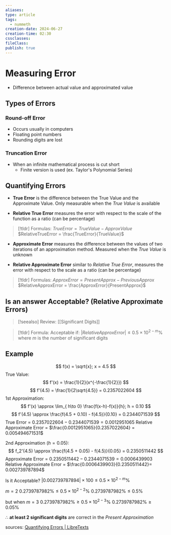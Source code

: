 ```yaml
---
aliases: 
type: article
tags:
  - nummeth
creation-date: 2024-06-27
creation-time: 02:30
cssclasses: 
fileClass: 
publish: true
---
```

# Measuring Error
- Difference between actual value and approximated value
## Types of Errors
### Round-off Error
- Occurs usually in computers
- Floating point numbers
- Rounding digits are lost

### Truncation Error
- When an infinite mathematical process is cut short
	- Finite version is used (ex. Taylor's Polynomial Series)

## Quantifying Errors
- **True Error** is the difference between the True Value and the Approximate Value. Only measurable when the *True Value* is available

- **Relative True Error** measures the error with respect to the scale of the function as a ratio (can be percentage)

> [!tldr] Formulas:
> $TrueError = True Value - ApproxValue$
> $RelativeTrueError = \frac{TrueError}{TrueValue}$

- **Approximate Error** measures the difference between the values of two iterations of an approximation method. Measured when the *True Value* is unknown

- **Relative Approximate Error** similar to *Relative True Error*, measures the error with respect to the scale as a ratio (can be percentage)

> [!tldr]  Formulas:
> $ApproxError = PresentApprox - PreviousApprox$
> $RelativeApproxError = \frac{ApproxError}{PresentApprox}$

## Is an answer Acceptable? (Relative Approximate Errors)
> [!seealso] Review:
> [[Significant Digits]]

> [!tldr]  Formula:
> Acceptable if:
> $| RelativeApproxError| \leq 0.5\times10^{2-m}\%$
> where $m$ is the number of significant digits

## Example
$$
f(x) = \sqrt{x}; x = 4.5 
$$
True Value:
$$
f'(x) = \frac{1}{2}(x^{-\frac{1}{2}})
$$
$$
f'(4.5) = \frac{1}{2\sqrt{4.5}} = 0.2357022604
$$
1st Approximation:
$$
f'(x) \approx \lim_{ h\to 0} \frac{f(x-h)-f(x)}{h}; h = 0.10
$$
$$
f'(4.5) \approx \frac{f(4.5 + 0.10) - f(4.5)}{0.10} = 0.2344071539
$$
True Error = $0.2357022604-0.2344071539 = 0.0012951065$
Relative Approximate Error = $\frac{0.0012951065}{0.2357022604} = 0.005494671531$

2nd Approximation $(h = 0.05)$:
$$
f_2'(4.5) \approx \frac{f(4.5 + 0.05) - f(4.5)}{0.05} = 0.2350511442
$$
Approximate Error = $0.2350511442 - 0.2344071539 = 0.0006439903$
Relative Approximate Error = $\frac{0.0006439903}{0.2350511442}= 0.002739787894$

Is it Acceptable?
$|0.002739787894| \times 100 \leq 0.5 \times 10^{2-m}\%$

$m = 2$
$0.2739787982\% \leq 0.5 \times 10^{2-2}\%$
$0.2739787982\% \leq 0.5\%$

but when $m = 3$
$0.2739787982\% \geq 0.5 \times 10^{2-3}\%$
$0.2739787982\% \geq 0.05\%$

$\therefore$ **at least 2 significant digits** are correct in the *Present Approximation*

sources:
[Quantifying Errors | LibreTexts](https://math.libretexts.org/Workbench/Numerical_Methods_with_Applications_(Kaw)/1%3A_Introduction/1.02%3A_Quantifying_Errors)
